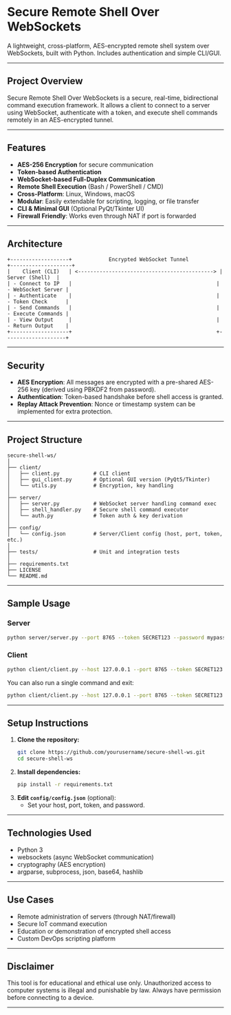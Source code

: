 #  Secure Remote Shell Over WebSockets

A lightweight, cross-platform, AES-encrypted remote shell system over WebSockets, built with Python. Includes authentication and simple CLI/GUI.

---

##  Project Overview
Secure Remote Shell Over WebSockets is a secure, real-time, bidirectional command execution framework. It allows a client to connect to a server using WebSocket, authenticate with a token, and execute shell commands remotely in an AES-encrypted tunnel.

---

##  Features
-  **AES-256 Encryption** for secure communication
-  **Token-based Authentication**
-  **WebSocket-based Full-Duplex Communication**
-  **Remote Shell Execution** (Bash / PowerShell / CMD)
-  **Cross-Platform**: Linux, Windows, macOS
-  **Modular**: Easily extendable for scripting, logging, or file transfer
-  **CLI & Minimal GUI** (Optional PyQt/Tkinter UI)
-  **Firewall Friendly**: Works even through NAT if port is forwarded

---

##  Architecture
```
+-------------------+            Encrypted WebSocket Tunnel           +--------------------+
|    Client (CLI)   | <--------------------------------------------> |    Server (Shell)  |
| - Connect to IP   |                                               | - WebSocket Server |
| - Authenticate    |                                               | - Token Check      |
| - Send Commands   |                                               | - Execute Commands |
| - View Output     |                                               | - Return Output    |
+-------------------+                                               +--------------------+
```

---

##  Security
- **AES Encryption**: All messages are encrypted with a pre-shared AES-256 key (derived using PBKDF2 from password).
- **Authentication**: Token-based handshake before shell access is granted.
- **Replay Attack Prevention**: Nonce or timestamp system can be implemented for extra protection.

---

##  Project Structure
```
secure-shell-ws/
│
├── client/
│   ├── client.py           # CLI client
│   ├── gui_client.py       # Optional GUI version (PyQt5/Tkinter)
│   └── utils.py            # Encryption, key handling
│
├── server/
│   ├── server.py           # WebSocket server handling command exec
│   ├── shell_handler.py    # Secure shell command executor
│   └── auth.py             # Token auth & key derivation
│
├── config/
│   └── config.json         # Server/Client config (host, port, token, etc.)
│
├── tests/                  # Unit and integration tests
│
├── requirements.txt
├── LICENSE
└── README.md
```

---

##  Sample Usage

###  Server
```bash
python server/server.py --port 8765 --token SECRET123 --password mypass
```

###  Client
```bash
python client/client.py --host 127.0.0.1 --port 8765 --token SECRET123 --password mypass
```

You can also run a single command and exit:
```bash
python client/client.py --host 127.0.0.1 --port 8765 --token SECRET123 --password mypass --command "echo Hello"
```

---

##  Setup Instructions

1. **Clone the repository:**
   ```bash
   git clone https://github.com/yourusername/secure-shell-ws.git
   cd secure-shell-ws
   ```
2. **Install dependencies:**
   ```bash
   pip install -r requirements.txt
   ```
3. **Edit `config/config.json`** (optional):
   - Set your host, port, token, and password.

---

##  Technologies Used
- Python 3
- websockets (async WebSocket communication)
- cryptography (AES encryption)
- argparse, subprocess, json, base64, hashlib

---

##  Use Cases
- Remote administration of servers (through NAT/firewall)
- Secure IoT command execution
- Education or demonstration of encrypted shell access
- Custom DevOps scripting platform

---

##  Disclaimer
This tool is for educational and ethical use only. Unauthorized access to computer systems is illegal and punishable by law. Always have permission before connecting to a device.

---